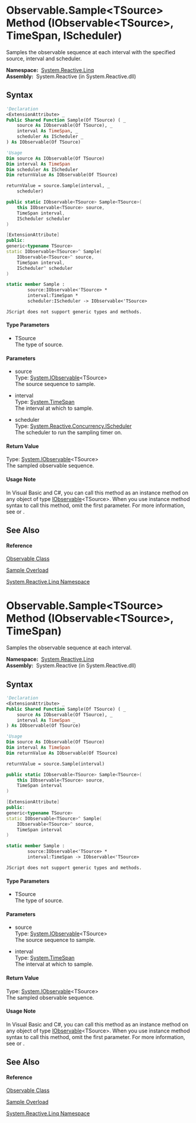 # Observable.Sample\<TSource\> Method (IObservable\<TSource\>, TimeSpan, IScheduler)

Samples the observable sequence at each interval with the specified source, interval and scheduler.

**Namespace:**  [System.Reactive.Linq](System.Reactive.Linq\System.Reactive.Linq.md)  
**Assembly:**  System.Reactive (in System.Reactive.dll)

## Syntax

```vb
'Declaration
<ExtensionAttribute> _
Public Shared Function Sample(Of TSource) ( _
    source As IObservable(Of TSource), _
    interval As TimeSpan, _
    scheduler As IScheduler _
) As IObservable(Of TSource)
```

```vb
'Usage
Dim source As IObservable(Of TSource)
Dim interval As TimeSpan
Dim scheduler As IScheduler
Dim returnValue As IObservable(Of TSource)

returnValue = source.Sample(interval, _
    scheduler)
```

```csharp
public static IObservable<TSource> Sample<TSource>(
    this IObservable<TSource> source,
    TimeSpan interval,
    IScheduler scheduler
)
```

```c++
[ExtensionAttribute]
public:
generic<typename TSource>
static IObservable<TSource>^ Sample(
    IObservable<TSource>^ source, 
    TimeSpan interval, 
    IScheduler^ scheduler
)
```

```fsharp
static member Sample : 
        source:IObservable<'TSource> * 
        interval:TimeSpan * 
        scheduler:IScheduler -> IObservable<'TSource> 
```

```jscript
JScript does not support generic types and methods.
```

#### Type Parameters

- TSource  
  The type of source.

#### Parameters

- source  
  Type: [System.IObservable](https://msdn.microsoft.com/en-us/library/Dd990377)\<TSource\>  
  The source sequence to sample.

- interval  
  Type: [System.TimeSpan](https://msdn.microsoft.com/en-us/library/269ew577)  
  The interval at which to sample.

- scheduler  
  Type: [System.Reactive.Concurrency.IScheduler](IScheduler\IScheduler.md)  
  The scheduler to run the sampling timer on.

#### Return Value

Type: [System.IObservable](https://msdn.microsoft.com/en-us/library/Dd990377)\<TSource\>  
The sampled observable sequence.

#### Usage Note

In Visual Basic and C\#, you can call this method as an instance method on any object of type [IObservable](https://msdn.microsoft.com/en-us/library/Dd990377)\<TSource\>. When you use instance method syntax to call this method, omit the first parameter. For more information, see [](https://msdn.microsoft.com/en-us/library/Bb384936) or [](https://msdn.microsoft.com/en-us/library/Bb383977).

## See Also

#### Reference

[Observable Class](Observable\Observable.md)

[Sample Overload](Sample\Observable.Sample.md)

[System.Reactive.Linq Namespace](System.Reactive.Linq\System.Reactive.Linq.md)

# Observable.Sample\<TSource\> Method (IObservable\<TSource\>, TimeSpan)

Samples the observable sequence at each interval.

**Namespace:**  [System.Reactive.Linq](System.Reactive.Linq\System.Reactive.Linq.md)  
**Assembly:**  System.Reactive (in System.Reactive.dll)

## Syntax

```vb
'Declaration
<ExtensionAttribute> _
Public Shared Function Sample(Of TSource) ( _
    source As IObservable(Of TSource), _
    interval As TimeSpan _
) As IObservable(Of TSource)
```

```vb
'Usage
Dim source As IObservable(Of TSource)
Dim interval As TimeSpan
Dim returnValue As IObservable(Of TSource)

returnValue = source.Sample(interval)
```

```csharp
public static IObservable<TSource> Sample<TSource>(
    this IObservable<TSource> source,
    TimeSpan interval
)
```

```c++
[ExtensionAttribute]
public:
generic<typename TSource>
static IObservable<TSource>^ Sample(
    IObservable<TSource>^ source, 
    TimeSpan interval
)
```

```fsharp
static member Sample : 
        source:IObservable<'TSource> * 
        interval:TimeSpan -> IObservable<'TSource> 
```

```jscript
JScript does not support generic types and methods.
```

#### Type Parameters

- TSource  
  The type of source.

#### Parameters

- source  
  Type: [System.IObservable](https://msdn.microsoft.com/en-us/library/Dd990377)\<TSource\>  
  The source sequence to sample.

- interval  
  Type: [System.TimeSpan](https://msdn.microsoft.com/en-us/library/269ew577)  
  The interval at which to sample.

#### Return Value

Type: [System.IObservable](https://msdn.microsoft.com/en-us/library/Dd990377)\<TSource\>  
The sampled observable sequence.

#### Usage Note

In Visual Basic and C\#, you can call this method as an instance method on any object of type [IObservable](https://msdn.microsoft.com/en-us/library/Dd990377)\<TSource\>. When you use instance method syntax to call this method, omit the first parameter. For more information, see [](https://msdn.microsoft.com/en-us/library/Bb384936) or [](https://msdn.microsoft.com/en-us/library/Bb383977).

## See Also

#### Reference

[Observable Class](Observable\Observable.md)

[Sample Overload](Sample\Observable.Sample.md)

[System.Reactive.Linq Namespace](System.Reactive.Linq\System.Reactive.Linq.md)
